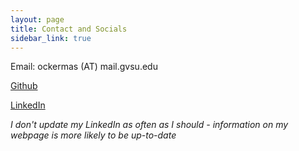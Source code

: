 ```yaml
---
layout: page
title: Contact and Socials
sidebar_link: true
---
```



Email: ockermas (AT) mail.gvsu.edu

[Github](https://github.com/OckermanSethGVSU)

[LinkedIn](https://www.linkedin.com/in/sethockerman) 

*I don't update my LinkedIn as often as I should - information on my webpage is more likely to be up-to-date*
